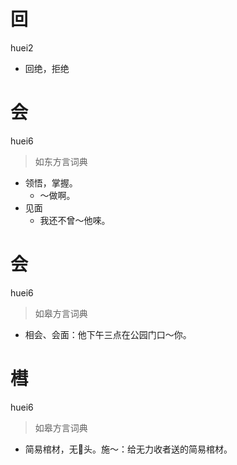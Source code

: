 # 回
huei2
- 回绝，拒绝

# 会
huei6
> 如东方言词典
- 领悟，掌握。
  - ～做啊。
- 见面
  - 我还不曾～他唻。

# 会
huei6
> 如皋方言词典
- 相会、会面：他下午三点在公园门口～你。

# 槥
huei6
> 如皋方言词典
- 简易棺材，无𤖱头。施～：给无力收者送的简易棺材。
